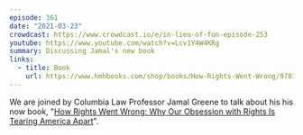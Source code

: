 ```yaml
---
episode: 361
date: "2021-03-23"
crowdcast: https://www.crowdcast.io/e/in-lieu-of-fun-episode-253
youtube: https://www.youtube.com/watch?v=Lcv1Y4W4KRg
summary: Discussing Jamal's new book
links:
  - title: Book
    url: https://www.hmhbooks.com/shop/books/How-Rights-Went-Wrong/9781328518118
---
```

We are joined by Columbia Law Professor Jamal Greene to talk about his his now
book, "[How Rights Went Wrong: Why Our Obsession with Rights Is Tearing America
Apart][book]".

[book]: https://www.hmhbooks.com/shop/books/How-Rights-Went-Wrong/9781328518118
